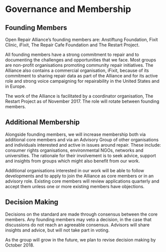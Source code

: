 # Governance and Membership

## Founding Members

Open Repair Alliance’s founding members are: Anstiftung Foundation, Fixit Clinic, iFixit, The Repair Cafe Foundation and The Restart Project.
 
All founding members have a strong commitment to repair and to documenting the challenges and opportunities that we face. Most groups are non-profit organisations promoting community repair initiatives. The Alliance also contains a commercial organisation, iFixit, because of its commitment to sharing repair data as part of the Alliance and for its active role and strong voice campaigning for repairability in the United States and in Europe.

The work of the Alliance is facilitated by a coordinator organisation, The Restart Project as of November 2017. The role will rotate between founding members. 

## Additional Membership

Alongside founding members, we will increase membership both via additional core members and via an Advisory Group of other organisations and individuals interested and active in issues around repair. These include: consumer rights organisations, environmental NGOs, networks and universities. The rationale for their involvement is to seek advice, support and insights from groups which might also benefit from our work.  

Additional organisations interested in our work will be able to follow developments and to apply to join the Alliance as core members or in an advisory role. Existing core members will review applications quarterly and accept them unless one or more existing members have objections. 

## Decision Making
Decisions on the standard are made through consensus between the core members.  Any founding members may veto a decision, in the case that discussions do not reach an agreeable consensus. Advisors will share insights and advice, but will not take part in voting.

As the group will grow in the future, we plan to revise decision making by October 2018. 
